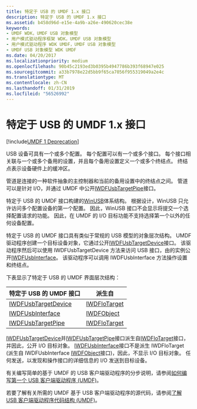 ```yaml
---
title: 特定于 USB 的 UMDF 1.x 接口
description: 特定于 USB 的 UMDF 1.x 接口
ms.assetid: b458d96d-e15e-4a9b-a26e-490620cec38e
keywords:
- UMDF WDK，UMDF USB 对象模型
- 用户模式驱动程序框架 WDK，UMDF USB 对象模型
- 用户模式驱动程序 WDK UMDF，UMDF USB 对象模型
- UMDF USB 对象模型 WDK UMDF
ms.date: 04/20/2017
ms.localizationpriority: medium
ms.openlocfilehash: 90b45c2193ed3b0395b4947786b393f68947e025
ms.sourcegitcommit: a33b7978e22d5bb9f65ca7056f955319049a2e4c
ms.translationtype: MT
ms.contentlocale: zh-CN
ms.lasthandoff: 01/31/2019
ms.locfileid: "56526992"
---
```

# <a name="usb-specific-umdf-1x-interfaces"></a>特定于 USB 的 UMDF 1.x 接口


[!include[UMDF 1 Deprecation](../umdf-1-deprecation.md)]

USB 设备可具有一个或多个配置。 每个配置可以有一个或多个接口。 每个接口相关联与一个或多个备用的设置，并且每个备用设置定义一个或多个终结点。 终结点表示设备硬件上的缓冲区。

管道是连接的一种软件抽象的主控制器和当前的备用设置中的终结点之间。 管道可以是针对 I/O，并通过 UMDF 中公开[IWDFUsbTargetPipe](https://msdn.microsoft.com/library/windows/hardware/ff560391)接口。

特定于 USB 的 UMDF 接口构建的[WinUSB](https://msdn.microsoft.com/library/windows/hardware/ff540196)体系结构。 根据设计，WinUSB 只允许访问多个配置设备的第一个配置。 因此，WinUSB 接口不会显示将提交一个选择配置请求的功能。 因此，在 UMDF 的 I/O 目标功能不支持选择第一个以外的任何设备配置。

特定于 USB 的 UMDF 接口具有类似于常规的 USB 模型的对象层次结构。 UMDF 驱动程序创建一个目标设备对象，它通过公开[IWDFUsbTargetDevice](https://msdn.microsoft.com/library/windows/hardware/ff560362)接口。 该驱动程序然后可以使用 IWDFUsbTargetDevice 方法来访问 USB 接口，由的实例公开[IWDFUsbInterface](https://msdn.microsoft.com/library/windows/hardware/ff560312)。 该驱动程序可以调用 IWDFUsbInterface 方法操作设置和终结点。

下表显示了特定于 USB 的 UMDF 界面层次结构：

| 特定于 USB 的 UMDF 接口                    | 派生自                     |
|------------------------------------------------|----------------------------------|
| [IWDFUsbTargetDevice](https://msdn.microsoft.com/library/windows/hardware/ff560362) | [IWDFIoTarget](https://msdn.microsoft.com/library/windows/hardware/ff559170) |
| [IWDFUsbInterface](https://msdn.microsoft.com/library/windows/hardware/ff560312)       | [IWDFObject](https://msdn.microsoft.com/library/windows/hardware/ff560200)     |
| [IWDFUsbTargetPipe](https://msdn.microsoft.com/library/windows/hardware/ff560391)     | [IWDFIoTarget](https://msdn.microsoft.com/library/windows/hardware/ff559170) |

 

[IWDFUsbTargetDevice](https://msdn.microsoft.com/library/windows/hardware/ff560362)并[IWDFUsbTargetPipe](https://msdn.microsoft.com/library/windows/hardware/ff560391)接口派生自[IWDFIoTarget](https://msdn.microsoft.com/library/windows/hardware/ff559170)接口，并因此，公开 I/O 目标对象。 [IWDFUsbInterface](https://msdn.microsoft.com/library/windows/hardware/ff560312)接口不是派生 IWDFIoTarget (派生自 IWDFUsbInterface [IWDFObject](https://msdn.microsoft.com/library/windows/hardware/ff560200)接口)，因此，不显示 I/O 目标对象。 任何发送，以发现和操作接口的详细信息的 I/O 发送到目标设备。

有关编写简单的基于 UMDF 的 USB 客户端驱动程序的分步说明，请参阅[如何编写第一个 USB 客户端驱动程序 (UMDF)](https://msdn.microsoft.com/library/windows/hardware/hh706184)。

若要了解有关所需的 UMDF 基于 USB 客户端驱动程序的源代码，请参阅[了解 USB 客户端驱动程序代码结构 (UMDF)](https://msdn.microsoft.com/library/windows/hardware/hh770893)。

 

 





